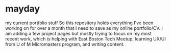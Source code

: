 # mayday
my current portfolio stuff
So this repository holds everything I've been working on for over a month that I need to save as my online portfolio/CV. I am adding a few project pages but mostly trying to focus on my most recent work, which is helping with East Boston Tech Meetup, learning UX/UI from U of M Micromasters program, and writing content.
